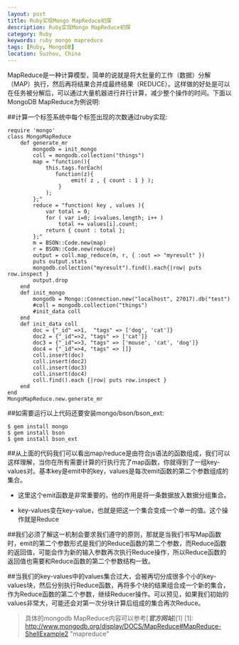 ```yaml
---
layout: post
title: Ruby实现Mongo MapReduce初探
description: Ruby实现Mongo MapReduce初探
category: Ruby
keywords: ruby mongo mapreduce
tags: [Ruby, MongoDB]
location: Suzhou, China
---
```

MapReduce是一种计算模型，简单的说就是将大批量的工作（数据）分解（MAP）执行，然后再将结果合并成最终结果（REDUCE）。这样做的好处是可以在任务被分解后，可以通过大量机器进行并行计算，减少整个操作的时间。下面以MongoDB MapReduce为例说明:

##计算一个标签系统中每个标签出现的次数通过ruby实现:

	require 'mongo'
	class MongoMapReduce
		def generate_mr
			mongodb = init_mongo
			coll = mongodb.collection("things")
			map = "function(){
				this.tags.forEach(
				   function(z){
						emit( z , { count : 1 } );
					}
				);
			};"
			reduce = "function( key , values ){
				var total = 0;
				for ( var i=0; i<values.length; i++ )
					total += values[i].count;
				return { count : total };
			};"
			m = BSON::Code.new(map)
			r = BSON::Code.new(reduce)
			output = coll.map_reduce(m, r, { :out => "myresult" })
			puts output.stats
			mongodb.collection("myresult").find().each{|row| puts row.inspect }
			output.drop
		end
		def init_mongo
			mongodb = Mongo::Connection.new("localhost", 27017).db("test")
			#coll = mongodb.collection("things")
			#init_data coll
		end
		def init_data coll
			doc = {"_id" =>1,  "tags" => ['dog', 'cat']}
			doc2 = {"_id"=>2, "tags" => ['cat']}
			doc3 = {"_id"=>3, "tags" => ['mouse', 'cat', 'dog']}
			doc4 = {"_id"=>4, "tags" => []}
			coll.insert(doc)
			coll.insert(doc2)
			coll.insert(doc3)
			coll.insert(doc4)
			coll.find().each {|row| puts row.inspect }
		end
	end
	MongoMapReduce.new.generate_mr

##如需要运行以上代码还要安装mongo/bson/bson_ext:

	$ gem install mongo
	$ gem install bson
	$ gem install bson_ext

##从上面的代码我们可以看出map/reduce是由符合js语法的函数组成，我们可以这样理解，当你在所有需要计算的行执行完了map函数，你就得到了一组key-values对。基本key是emit中的key，values是每次emit函数的第二个参数组成的集合。

 - 这里这个emit函数是非常重要的，他的作用是将一条数据放入数据分组集合。

 - key-values变在key-value，也就是把这一个集合变成一个单一的值。这个操作就是Reduce

##我们必须了解这一机制会要求我们遵守的原则，那就是当我们书写Map函数时，emit的第二个参数形式是我们的Reduce函数的第二个参数，而Reduce函数的返回值，可能会作为新的输入参数再次执行Reduce操作，所以Reduce函数的返回值也需要和Reduce函数的第二个参数结构一致。

##当我们的key-values中的values集合过大，会被再切分成很多个小的key-values块，然后分别执行Reduce函数，再将多个块的结果组合成一个新的集合，作为Reduce函数的第二个参数，继续Reducer操作。可以预见，如果我们初始的values非常大，可能还会对第一次分块计算后组成的集合再次Reduce。

> 具体的mongodb MapReduce内容可以参考[***官方网站***][1]
  [1]: http://www.mongodb.org/display/DOCS/MapReduce#MapReduce-ShellExample2 "mapreduce"
